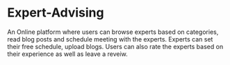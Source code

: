 # Expert-Advising
An Online platform where users can browse experts based on categories, read blog posts and schedule meeting with the experts. Experts can set their free schedule, upload blogs. Users can also rate the experts based on their experience as well as leave a reveiw. 
